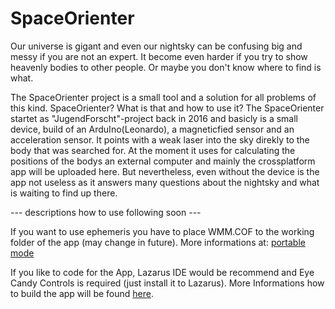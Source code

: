 # SpaceOrienter

Our universe is gigant and even our nightsky can be confusing big and messy if you are not an expert.
It become even harder if you try to show heavenly bodies to other people. 
Or maybe you don't know where to find is what.

The SpaceOrienter project is a small tool and a solution for all problems of this kind.
SpaceOrienter? What is that and how to use it?
The SpaceOrienter startet as "JugendForscht"-project back in 2016 and basicly is a small device, build of an ArduIno(Leonardo), a magneticfied sensor and an acceleration sensor. It points with a weak laser into the sky direkly to the body that was searched for. At the moment it uses for calculating the positions of the bodys an external computer and mainly the crossplatform app will be uploaded here.
But nevertheless, even without the device is the app not useless as it answers many questions about the nightsky and what is waiting to find up there.

--- descriptions how to use following soon ---

If you want to use ephemeris you have to place WMM.COF to the working folder of the app (may change in future). More informations at: [portable mode](https://github.com/FireInstallations/SpaceOrienter/wiki/Portable-Mode)

If you like to code for the App, Lazarus IDE would be recommend and Eye Candy Controls is required (just install it to Lazarus). More Informations how to build the app will be found [here](https://github.com/FireInstallations/SpaceOrienter/wiki/Build-the-App).
